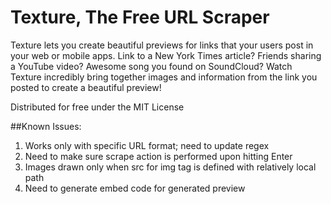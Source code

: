 Texture, The Free URL Scraper
=======

Texture lets you create beautiful previews for links that your users post in your web or mobile apps. Link to a New York Times article? Friends sharing a YouTube video? Awesome song you found on SoundCloud? Watch Texture incredibly bring together images and information from the link you posted to create a beautiful preview!

Distributed for free under the MIT License

##Known Issues:

1. Works only with specific URL format; need to update regex
2. Need to make sure scrape action is performed upon hitting Enter
3. Images drawn only when src for img tag is defined with relatively local path
4. Need to generate embed code for generated preview
